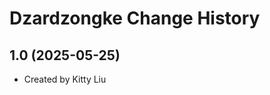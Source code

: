 Dzardzongke Change History
====================

1.0 (2025-05-25)
----------------
* Created by Kitty Liu

